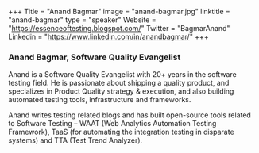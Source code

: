 +++
Title = "Anand Bagmar"
image = "anand-bagmar.jpg"
linktitle = "anand-bagmar"
type = "speaker"
Website = "https://essenceoftesting.blogspot.com/"
Twitter = "BagmarAnand"
Linkedin = "https://www.linkedin.com/in/anandbagmar/"
+++

### Anand Bagmar, Software Quality Evangelist
Anand is a Software Quality Evangelist with 20+ years in the software testing field. He is passionate about shipping a quality product, and specializes in Product Quality strategy & execution, and also building automated testing tools, infrastructure and frameworks.

Anand writes testing related blogs and has built open-source tools related to Software Testing – WAAT (Web Analytics Automation Testing Framework), TaaS (for automating the integration testing in disparate systems) and TTA (Test Trend Analyzer).